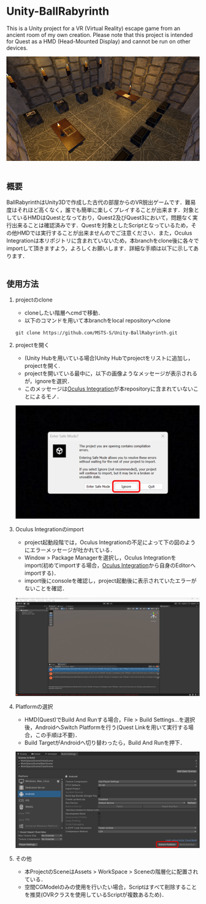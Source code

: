 # Unity-BallRabyrinth
This is a Unity project for a VR (Virtual Reality) escape game from an ancient room of my own creation. Please note that this project is intended for Quest as a HMD  (Head-Mounted Display) and cannot be run on other devices.

![projectのサムネイル](Document/thumbnail.png)
<br><br>



## 概要
BallRabyrinthはUnity3Dで作成した古代の部屋からのVR脱出ゲームです．難易度はそれほど高くなく，誰でも簡単に楽しくプレイすることが出来ます．対象としているHMDはQuestとなっており，Quest2及びQuest3において，問題なく実行出来ることは確認済みです．Questを対象としたScriptとなっているため，その他HMDでは実行することが出来ませんのでご注意ください．また，Oculus Integrationは本リポジトリに含まれていないため，本branchをclone後に各々でimportして頂きますよう，よろしくお願いします．詳細な手順は以下に示してあります．
<br><br>



## 使用方法
1. projectのclone
    - cloneしたい階層へcmdで移動．
    - 以下のコマンドを用いて本branchをlocal repositoryへclone
    
    ```
    git clone https://github.com/MSTS-S/Unity-BallRabyrinth.git
    ```

2. projectを開く
    - (Unity Hubを用いている場合)Unity Hubでprojectをリストに追加し，projectを開く.
    - projectを開いている最中に，以下の画像ようなメッセージが表示されるが，ignoreを選択．
    - このメッセージは[Oculus Integration](https://assetstore.unity.com/packages/tools/integration/oculus-integration-deprecated-82022)が本repositoryに含まれていないことによるモノ．

    ![projectを開いている最中のメッセージ](Document/openUnity.png)

3. Oculus Integrationのimport
    - project起動段階では，Oculus Integrationの不足によって下の図のようにエラーメッセージが吐かれている．
    - Window > Package Managerを選択し，Oculus Integrationをimport(初めてimportする場合，[Oculus Integration](https://assetstore.unity.com/packages/tools/integration/oculus-integration-deprecated-82022)から自身のEditorへimportする)．
    - import後にconsoleを確認し，project起動後に表示されていたエラーがないことを確認．

    ![projectをopen後のエラー](Document/consoleError.png)

4. Platformの選択
    - HMD(Quest)でBuild And Runする場合，File > Build Settings...を選択後，AndroidへSwitch Platformを行う(Quest Linkを用いて実行する場合，この手順は不要)．
    - Build TargetがAndroidへ切り替わったら，Build And Runを押下．

    ![Build Setting画面](Document/buildSettings.png)

5. その他
    - 本ProjectのSceneはAssets > WorkSpace > Sceneの階層化に配置されている．
    - 空間CGModelのみの使用を行いたい場合，Scriptはすべて削除することを推奨(OVRクラスを使用しているScriptが複数あるため)．
<br><br>



